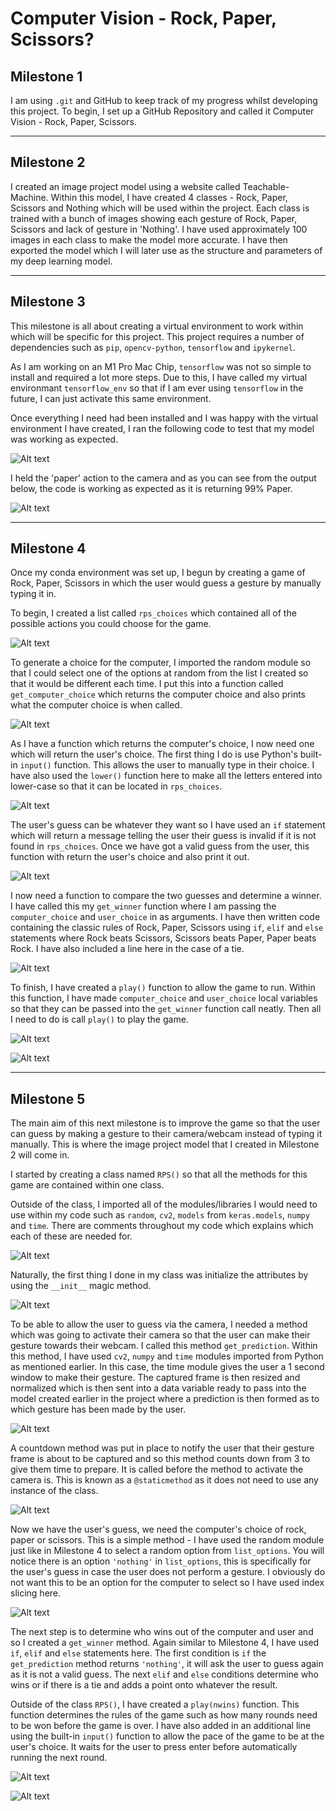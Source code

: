 # Computer Vision - Rock, Paper, Scissors?
## Milestone 1
I am using `.git` and GitHub to keep track of my progress whilst developing this project. To begin, I set up a GitHub Repository and called it Computer Vision - Rock, Paper, Scissors.

---

## Milestone 2
I created an image project model using a website called Teachable-Machine. Within this model, I have created 4 classes - Rock, Paper, Scissors and Nothing which will be used within the project. Each class is trained with a bunch of images showing each gesture of Rock, Paper, Scissors and lack of gesture in 'Nothing'. I have used approximately 100 images in each class to make the model more accurate. I have then exported the model which I will later use as the structure and parameters of my deep learning model.

---

## Milestone 3
This milestone is all about creating a virtual environment to work within which will be specific for this project. This project requires a number of dependencies such as `pip`, `opencv-python`, `tensorflow` and `ipykernel`.

As I am working on an M1 Pro Mac Chip, `tensorflow` was not so simple to install and required a lot more steps. Due to this, I have called my virtual environmant `tensorflow_env` so that if I am ever using `tensorflow` in the future, I can just activate this same environment.

Once everything I need had been installed and I was happy with the virtual environment I have created, I ran the following code to test that my model was working as expected.

![Alt text](RPS-Template.png)

I held the 'paper' action to the camera and as you can see from the output below, the code is working as expected as it is returning 99% Paper.

![Alt text](RPS-Templete%20Output.png)

---

## Milestone 4
Once my conda environment was set up, I begun by creating a game of Rock, Paper, Scissors in which the user would guess a gesture by manually typing it in. 

To begin, I created a list called `rps_choices` which contained all of the possible actions you could choose for the game. 

![Alt text](rps_choices.png)

To generate a choice for the computer, I imported the random module so that I could select one of the options at random from the list I created so that it would be different each time. I put this into a function called `get_computer_choice` which returns the computer choice and also prints what the computer choice is when called.

![Alt text](get_computer_choice().png)


As I have a function which returns the computer's choice, I now need one which will return the user's choice.
The first thing I do is use Python's built-in `input()` function. This allows the user to manually type in their choice. I have also used the `lower()` function here to make all the letters entered into lower-case so that it can be located in `rps_choices`.

![Alt text](Invalid%20guess.png)

The user's guess can be whatever they want so I have used an `if` statement which will return a message telling the user their guess is invalid if it is not found in `rps_choices`. Once we have got a valid guess from the user, this function with return the user's choice and also print it out.

![Alt text](get_user_choice().png)

I now need a function to compare the two guesses and determine a winner. I have called this my `get_winner` function where I am passing the `computer_choice` and `user_choice` in as arguments. I have then written code containing the classic rules of Rock, Paper, Scissors using `if`, `elif` and `else` statements where Rock beats Scissors, Scissors beats Paper, Paper beats Rock. I have also included a line here in the case of a tie.

![Alt text](get_winner().png)


To finish, I have created a `play()` function to allow the game to run. Within this function, I have made `computer_choice` and `user_choice` local variables so that they can be passed into the `get_winner` function call neatly. Then all I need to do is call `play()` to play the game.

![Alt text](play().png)

![Alt text](RPS%20terminal%20results.png)

---

## Milestone 5
The main aim of this next milestone is to improve the game so that the user can guess by making a gesture to their camera/webcam instead of typing it manually. This is where the image project model that I created in Milestone 2 will come in. 

I started by creating a class named `RPS()` so that all the methods for this game are contained within one class.

Outside of the class, I imported all of the modules/libraries I would need to use within my code such as `random`, `cv2`, `models` from `keras.models`, `numpy` and `time`. There are comments throughout my code which explains which each of these are needed for.

![Alt text](imports.png)

Naturally, the first thing I done in my class was initialize the attributes by using the `__init__` magic method.

![Alt text](__init__.png)

To be able to allow the user to guess via the camera, I needed a method which was going to activate their camera so that the user can make their gesture towards their webcam. I called this method `get_prediction`.
Within this method, I have used `cv2`, `numpy` and `time` modules imported from Python as mentioned earlier. In this case, the time module gives the user a 1 second window to make their gesture.
The captured frame is then resized and normalized which is then sent into a data variable ready to pass into the model created earlier in the project where a prediction is then formed as to which gesture has been made by the user.

![Alt text](get_prediction.png)

A countdown method was put in place to notify the user that their gesture frame is about to be captured and so this method counts down from 3 to give them time to prepare. It is called before the method to activate the camera is. This is known as a `@staticmethod` as it does not need to use any instance of the class. 

![Alt text](countdown.png)

Now we have the user's guess, we need the computer's choice of rock, paper or scissors. This is a simple method - I have used the random module just like in Milestone 4 to select a random option from `list_options`. 
You will notice there is an option `'nothing'` in `list_options`, this is specifically for the user's guess in case the user does not perform a gesture. I obviously do not want this to be an option for the computer to select so I have used index slicing here.

![Alt text](computer_choice.png)

The next step is to determine who wins out of the computer and user and so I created a `get_winner` method.
Again similar to Milestone 4, I have used `if`, `elif` and `else` statements here. The first condition is `if` the `get_prediction` method returns `'nothing'`, it will ask the user to guess again as it is not a valid guess.
The next `elif` and `else` conditions determine who wins or if there is a tie and adds a point onto whatever the result.

Outside of the class `RPS()`, I have created a `play(nwins)` function. This function determines the rules of the game such as how many rounds need to be won before the game is over. 
I have also added in an additional line using the built-in `input()` function to allow the pace of the game to be at the user's choice. It waits for the user to press enter before automatically running the next round.

![Alt text](play(nwins).png)

![Alt text](Enter%20to%20Continue.png)
